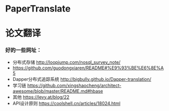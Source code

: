 # PaperTranslate
# 论文翻译

### 好的一些网址：
- 分布式存储 http://loopjump.com/nosql_survey_note/
- https://github.com/guodongxiaren/README#%E9%93%BE%E6%8E%A5
- Dapper分布式追踪系统 http://bigbully.github.io/Dapper-translation/
- 学习链 https://github.com/xingshaocheng/architect-awesome/blob/master/README.md#hbase
- 其他 https://levy.at/blog/22
- API设计原则 https://coolshell.cn/articles/18024.html
